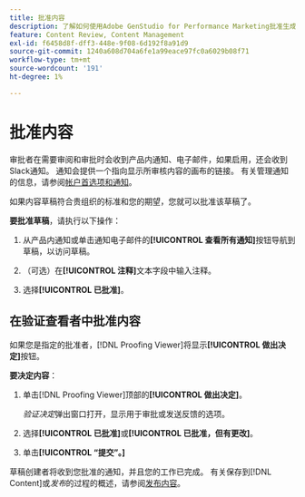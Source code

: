 ```yaml
---
title: 批准内容
description: 了解如何使用Adobe GenStudio for Performance Marketing批准生成的内容。
feature: Content Review, Content Management
exl-id: f6458d8f-dff3-448e-9f08-6d192f8a91d9
source-git-commit: 1240a608d704a6fe1a99eace97fc0a6029b08f71
workflow-type: tm+mt
source-wordcount: '191'
ht-degree: 1%

---
```


# 批准内容

审批者在需要审阅和审批时会收到产品内通知、电子邮件，如果启用，还会收到Slack通知。 通知会提供一个指向显示所审核内容的画布的链接。 有关管理通知的信息，请参阅[帐户首选项和通知](https://experienceleague.adobe.com/en/docs/core-services/interface/features/account-preferences)。

如果内容草稿符合贵组织的标准和您的期望，您就可以批准该草稿了。

**要批准草稿**，请执行以下操作：

1. 从产品内通知或单击通知电子邮件的&#x200B;**[!UICONTROL 查看所有通知]**&#x200B;按钮导航到草稿，以访问草稿。

1. （可选）在&#x200B;**[!UICONTROL 注释]**&#x200B;文本字段中输入注释。

1. 选择&#x200B;**[!UICONTROL 已批准]**。

## 在验证查看者中批准内容

如果您是指定的批准者，[!DNL Proofing Viewer]将显示&#x200B;**[!UICONTROL 做出决定]**&#x200B;按钮。

**要决定内容**：

1. 单击[!DNL Proofing Viewer]顶部的&#x200B;**[!UICONTROL 做出决定]**。

   _验证决定_&#x200B;弹出窗口打开，显示用于审批或发送反馈的选项。

1. 选择&#x200B;**[!UICONTROL 已批准]**&#x200B;或&#x200B;**[!UICONTROL 已批准，但有更改]**。

1. 单击&#x200B;**[!UICONTROL “提交”。]**

草稿创建者将收到您批准的通知，并且您的工作已完成。 有关保存到[!DNL Content]或&#x200B;_发布_&#x200B;的过程的概述，请参阅[发布内容](/help/user-guide/approvals/publish-content.md)。
